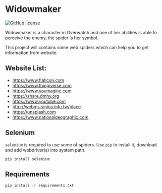 # Widowmaker

[![GitHub license](https://img.shields.io/github/license/peitaosu/Widowmaker.svg)](https://github.com/peitaosu/Widowmaker/blob/master/LICENSE)

Widowmaker is a character in Overwatch and one of her abilities is able to perceive the enemy, the spider is her symbol.

This project will contains some web spiders which can help you to get information from website.

## Website List:
* https://www.flaticon.com
* https://www.thingiverse.com
* https://www.youmagine.com
* https://share.dmhy.org
* https://www.youtube.com
* http://webgis.sinica.edu.tw/place
* https://unsplash.com
* https://www.nationalgeographic.com

## Selenium

`selenium` is required to use some of spiders. Use `pip` to install it, download and add webdriver(s) into system path.

```
pip install selenium
```

## Requirements

```
pip install -r requirements.txt
```
